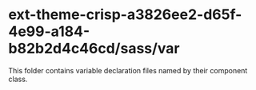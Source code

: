 # ext-theme-crisp-a3826ee2-d65f-4e99-a184-b82b2d4c46cd/sass/var

This folder contains variable declaration files named by their component class.
